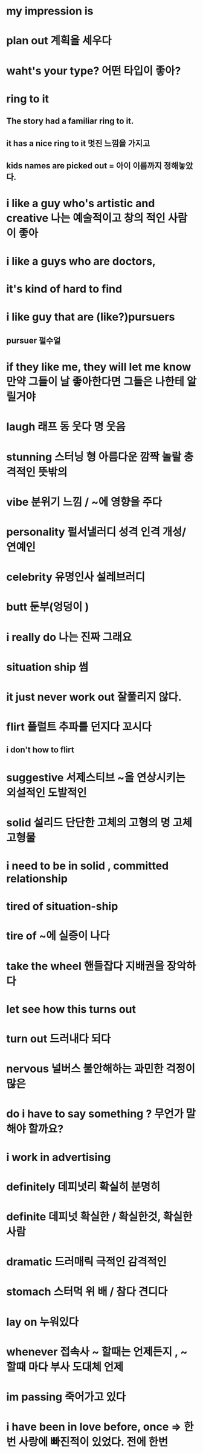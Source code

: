 # my impression is

# plan out 계획을 세우다

# waht's your type? 어떤 타입이 좋아?

# ring to it 
## The story had a familiar ring to it.

##  it has a nice ring to it 멋진 느낌을 가지고 

## kids names are picked out = 아이 이름까지 정해놓았다.

# i like a guy who's artistic and creative 나는 예술적이고 창의 적인 사람이 좋아

# i like a guys who are doctors, 

# it's kind of hard to find

# i like guy that are (like?)pursuers

## pursuer 펄수얼 

# if they like me, they will let me know 만약 그들이 날 좋아한다면 그들은 나한테 알릴거야 

# laugh 래프 동 웃다 명 웃음

# stunning 스터닝 형 아름다운 깜짝 놀랄 충격적인 뜻밖의

# vibe 분위기 느낌 / ~에 영향을 주다

# personality 펄서낼러디 성격 인격 개성/  연예인 

# celebrity 유명인사 설레브러디

# butt 둔부(엉덩이 )

# i really do 나는 진짜 그래요

# situation ship 썸

# it just never work out 잘풀리지 않다.

# flirt 플럴트 추파를 던지다 꼬시다 

## i don't how to flirt

# suggestive 서제스티브 ~을 연상시키는 외설적인 도발적인 

# solid 설리드 단단한 고체의 고형의 명 고체 고형물

# i need to be in solid , committed relationship

# tired of situation-ship

# tire of ~에 실증이 나다

# take the wheel 핸들잡다 지배권을 장악하다

# let see how this turns out

# turn out 드러내다 되다

# nervous 널버스 불안해하는 과민한 걱정이 많은 

# do i have to say something ? 무언가 말해야 할까요?

# i work in advertising

# definitely 데피넛리 확실히 분명히 

# definite 데피넛  확실한 / 확실한것, 확실한 사람

# dramatic 드러매릭 극적인 감격적인 

# stomach 스터먹 위  배 / 참다 견디다

# lay on 누워있다

# whenever 접속사 ~ 할때는 언제든지 , ~할때 마다 부사 도대체 언제  

# im passing  죽어가고 있다

# i have been in love before, once => 한번 사랑에 빠진적이 있었다. 전에 한번
